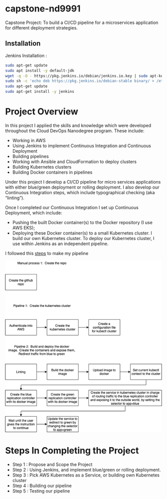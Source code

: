 # capstone-nd9991
Capstone Project: To build a CI/CD pipeline for a microservices application for different deployment strategies.

## Installation

Jenkins Installation :

```bash
sudo apt-get update
sudo apt install -y default-jdk
wget -q -O - https://pkg.jenkins.io/debian/jenkins.io.key | sudo apt-key add -
sudo sh -c 'echo deb https://pkg.jenkins.io/debian-stable binary/ > /etc/apt/sources.list.d/jenkins.list'
sudo apt-get update
sudo apt-get install -y jenkins
```
# Project Overview
In this project I applied the skills and knowledge which were developed throughout the Cloud DevOps Nanodegree program. These include:
* Working in AWS
* Using Jenkins to implement Continuous Integration and Continuous Deployment
* Building pipelines
* Working with Ansible and CloudFormation to deploy clusters
* Building Kubernetes clusters
* Building Docker containers in pipelines

Under this project I develop a CI/CD pipeline for micro services applications with either blue/green deployment or rolling deployment. I also develop our Continuous Integration steps, which include typographical checking (aka “linting”).

Once I completed our Continuous Integration I set up Continuous Deployment, which include:

* Pushing the built Docker container(s) to the Docker repository (I use AWS EKS);
* Deploying these Docker container(s) to a small Kubernetes cluster. I build our own Kubernetes cluster. To deploy our Kubernetes cluster, I use within Jenkins as an independent pipeline.

I followed this [steps](https://medium.com/@andresaaap/capstone-cloud-devops-nanodegree-4493ab439d48) to make my pipeline


   ![img-1](Screenshots/steps.png)

# Steps In Completing the Project

* Step 1 : Propose and Scope the Project
* Step 2 : Using Jenkins, and implement blue/green or rolling deployment.
* Step 3 : Pick AWS Kubernetes as a Service, or building own Kubernetes cluster
* Step 4 : Building our pipeline
* Step 5 : Testing our pipeline
